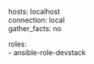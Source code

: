 hosts: localhost                             
  connection: local                            
  gather_facts: no                             

  roles:                                       
    - ansible-role-devstack
